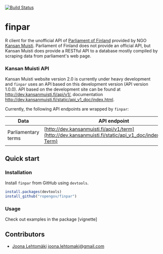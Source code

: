 [![Build Status](https://travis-ci.org/rOpenGov/finpar.svg?branch=master)](https://travis-ci.org/rOpenGov/finpar)

finpar
======

R client for the unofficial API of [Parliament of Finland](http://web.eduskunta.fi/Resource.phx/parliament/index.htx) provided by NGO [Kansan Muisti](http://www.kansanmuisti.fi/about/background/). Parliament of Finland does not provide an official API, but Kansan Muisti does provide a RESTful API to a database mostly compiled by scraping data from parliament's web page. 

### Kansan Muisti API

Kansan Muisti website version 2.0 is currently under heavy development and `finpar` uses an API based on this development version (API version 1.0.0). API based on the development site can be found at http://dev.kansanmuisti.fi/api/v1/, documentation http://dev.kansanmuisti.fi/static/api_v1_doc/index.html.

Currently, the following API endpoints are wrapped by `finpar`:

| Data                | API endpoint                       | Function                           |
|---------------------|------------------------------------|------------------------------------|
| Parliamentary terms | [http://dev.kansanmuisti.fi/api/v1/term](http://dev.kansanmuisti.fi/static/api_v1_doc/index.html#api-Term) | `term()` |

## Quick start

### Installation

Install `finpar` from GitHub using `devtools`.

```r
install.packages(devtools)
install_github("ropengov/finpar")
```

### Usage

Check out examples in the package [vignette]

## Contributors

+ [Joona Lehtomäki](https://github.com/jlehtoma) <joona.lehtomaki@gmail.com>
